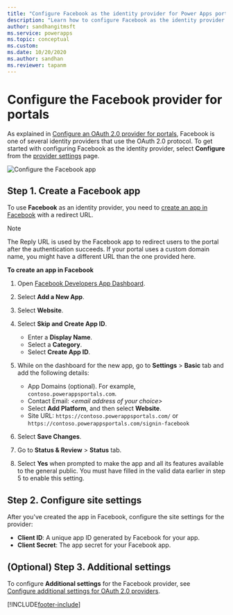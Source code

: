 ```yaml
---
title: "Configure Facebook as the identity provider for Power Apps portals. | MicrosoftDocs"
description: "Learn how to configure Facebook as the identity provider for Power Apps portals."
author: sandhangitmsft
ms.service: powerapps
ms.topic: conceptual
ms.custom: 
ms.date: 10/20/2020
ms.author: sandhan
ms.reviewer: tapanm
---
```


# Configure the Facebook provider for portals

As explained in [Configure an OAuth 2.0 provider for portals](configure-oauth2-provider.md), Facebook is one of several identity providers that use the OAuth 2.0 protocol. To get started with configuring Facebook as the identity provider, select **Configure** from the [provider settings](use-simplified-authentication-configuration.md#add-configure-or-delete-an-identity-provider) page.

![Configure the Facebook app](media/use-simplified-authentication-configuration/configure-facebook.png "Configure the Facebook app")

## Step 1. Create a Facebook app

To use **Facebook** as an identity provider, you need to [create an app in Facebook](https://developers.facebook.com) with a redirect URL.

> [!NOTE]
> The Reply URL is used by the Facebook app to redirect users to the portal after the authentication succeeds. If your portal uses a custom domain name, you might have a different URL than the one provided here.​

**To create an app in Facebook**

1. Open [Facebook Developers App Dashboard](https://developers.facebook.com/apps).
2. Select **Add a New App**.
3. Select **Website**.
4. Select **Skip and Create App ID**.
    - Enter a **Display Name**.
    - Select a **Category**.
    - Select **Create App ID**.

5. While on the dashboard for the new app, go to **Settings** &gt; **Basic** tab and add the following details:
    - App Domains (optional). For example, `contoso.powerappsportals.com`.  
    - Contact Email: *&lt;email address of your choice&gt;* 
    - Select **Add Platform**, and then select **Website**. 
    - Site URL: `https://contoso.powerappsportals.com/` or `https://contoso.powerappsportals.com/signin-facebook`

6. Select **Save Changes**.
7. Go to **Status & Review** &gt; **Status** tab.
8. Select **Yes** when prompted to make the app and all its features available to the general public. You must have filled in the valid data earlier in step 5 to enable this setting.

## Step 2. Configure site settings

After you've created the app in Facebook, configure the site settings for the provider:

- **Client ID**: A unique app ID generated by Facebook for your app.​
- **Client Secret**:  The app secret for your Facebook app.​

## (Optional) Step 3. Additional settings

To configure **Additional settings** for the Facebook provider, see [Configure additional settings for OAuth 2.0 providers](configure-oauth2-settings.md).


[!INCLUDE[footer-include](../../../includes/footer-banner.md)]